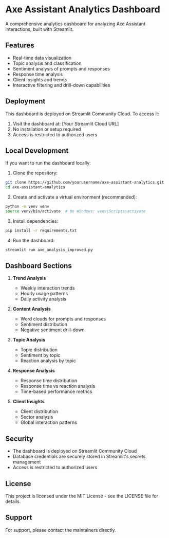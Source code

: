 # Axe Assistant Analytics Dashboard

A comprehensive analytics dashboard for analyzing Axe Assistant interactions, built with Streamlit.

## Features

- Real-time data visualization
- Topic analysis and classification
- Sentiment analysis of prompts and responses
- Response time analysis
- Client insights and trends
- Interactive filtering and drill-down capabilities

## Deployment

This dashboard is deployed on Streamlit Community Cloud. To access it:

1. Visit the dashboard at: [Your Streamlit Cloud URL]
2. No installation or setup required
3. Access is restricted to authorized users

## Local Development

If you want to run the dashboard locally:

1. Clone the repository:
```bash
git clone https://github.com/yourusername/axe-assistant-analytics.git
cd axe-assistant-analytics
```

2. Create and activate a virtual environment (recommended):
```bash
python -m venv venv
source venv/bin/activate  # On Windows: venv\Scripts\activate
```

3. Install dependencies:
```bash
pip install -r requirements.txt
```

4. Run the dashboard:
```bash
streamlit run axe_analysis_improved.py
```

## Dashboard Sections

1. **Trend Analysis**
   - Weekly interaction trends
   - Hourly usage patterns
   - Daily activity analysis

2. **Content Analysis**
   - Word clouds for prompts and responses
   - Sentiment distribution
   - Negative sentiment drill-down

3. **Topic Analysis**
   - Topic distribution
   - Sentiment by topic
   - Reaction analysis by topic

4. **Response Analysis**
   - Response time distribution
   - Response time vs reaction analysis
   - Time-based performance metrics

5. **Client Insights**
   - Client distribution
   - Sector analysis
   - Global interaction patterns

## Security

- The dashboard is deployed on Streamlit Community Cloud
- Database credentials are securely stored in Streamlit's secrets management
- Access is restricted to authorized users

## License

This project is licensed under the MIT License - see the LICENSE file for details.

## Support

For support, please contact the maintainers directly. 